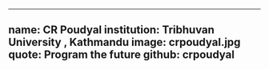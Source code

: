 ---
name: CR Poudyal
institution: Tribhuvan University , Kathmandu
image: crpoudyal.jpg
quote: Program the future 
github: crpoudyal
------
